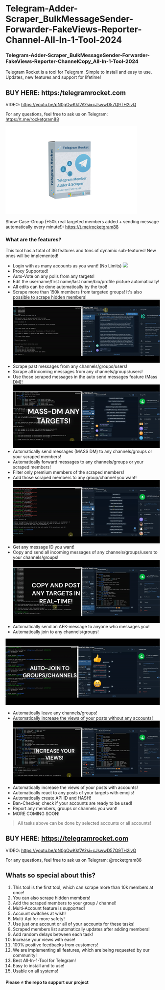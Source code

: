 # Telegram-Adder-Scraper_BulkMessageSender-Forwarder-FakeViews-Reporter-Channel-All-In-1-Tool-2024

### Telegram-Adder-Scraper_BulkMessageSender-Forwarder-FakeViews-Reporter-ChannelCopy_All-In-1-Tool-2024

Telegram Rocket is a tool for Telegram. Simple to install and easy to use. Updates, new features and support for lifetime!

## BUY HERE: https:/telegramrocket.com

VIDEO: https://youtu.be/pN0gOwKkf7A?si=cJswwD57Q9TH2ivQ

For any questions, feel free to ask us on Telegram: https://t.me/rocketgram88

<img width="428" alt="Telegram Rocket" src="https://github.com/kerorokerori/Telegram-Adder-Scraper_BulkMessageSender-Forwarder-FakeViews-Reporter-Channel-All-In-1-Tool-2024/blob/main/telegram_rocket.png">

Show-Case-Group (+50k real targeted members added + sending message automatically every minute!): https://t.me/rocketgram88
### What are the features?
This tool has a total of 36 features and tons of dynamic sub-features! New ones will be implemented!

- Login with as many accounts as you want! (No Limits)
![](https://github.com/kerorokerori/Telegram-Adder-Scraper_BulkMessageSender-Forwarder-FakeViews-Reporter-Channel-All-In-1-Tool-2024/blob/main/login.gif)
- Proxy Supported!
- Auto-Vote on any polls from any targets!
- Edit the username/first name/last name/bio/profile picture automatically!
- All edits can be done automatically by the tool!
- Scrape more than 150k members from targeted groups! It's also possible to scrape hidden members!
![](https://github.com/kerorokerori/Telegram-Adder-Scraper_BulkMessageSender-Forwarder-FakeViews-Reporter-Channel-All-In-1-Tool-2024/blob/main/scrape_members.gif)
- Scrape past messages from any channels/groups/users!
- Scrape all incoming messages from any channels/groups/users!
- Use those scraped messages in the auto send messages feature (Mass DM)!
![](https://github.com/kerorokerori/Telegram-Adder-Scraper_BulkMessageSender-Forwarder-FakeViews-Reporter-Channel-All-In-1-Tool-2024/blob/main/mass-dm.gif)
- Automatically send messages (MASS DM) to any channels/groups or your scraped members!
- Automatically forward messages to any channels/groups or your scraped members!
- Filter only premium members of the scraped members!
- Add those scraped members to any group/channel you want!
![](https://github.com/kerorokerori/Telegram-Adder-Scraper_BulkMessageSender-Forwarder-FakeViews-Reporter-Channel-All-In-1-Tool-2024/blob/main/adding.gif)
- Get any message ID you want!
- Copy and send all incoming messages of any channels/groups/users to your channels/groups!
![](https://github.com/kerorokerori/Telegram-Adder-Scraper_BulkMessageSender-Forwarder-FakeViews-Reporter-Channel-All-In-1-Tool-2024/blob/main/copy_channel.gif)
- Automatically send an AFK-message to anyone who messages you!
- Automatically join to any channels/groups!

![](https://github.com/kerorokerori/Telegram-Adder-Scraper_BulkMessageSender-Forwarder-FakeViews-Reporter-Channel-All-In-1-Tool-2024/blob/main/Joiner.gif)
- Automatically leave any channels/groups!
- Automatically increase the views of your posts without any accounts!
![](https://github.com/kerorokerori/Telegram-Adder-Scraper_BulkMessageSender-Forwarder-FakeViews-Reporter-Channel-All-In-1-Tool-2024/blob/main/views.gif)
- Automatically increase the views of your posts with accounts!
- Automatically react to any posts of your targets with emojis!
- Automatically create API ID and HASH!
- Ban-Checker, check if your accounts are ready to be used!
- Report any members, groups or channels you want!
- MORE COMING SOON!
>All tasks above can be done by selected accounts or all accounts!

## BUY HERE: https://telegramrocket.com

VIDEO: https://youtu.be/pN0gOwKkf7A?si=cJswwD57Q9TH2ivQ

For any questions, feel free to ask us on Telegram: @rocketgram88

## Whats so special about this?
1. This tool is the first tool, which can scrape more than 10k members at once!
2. You can also scrape hidden members!
3. Add the scraped members to your group / channel!
4. Multi-Account feature is supported!
5. Account switches at wish!
6. Multi-Api for more safety!
7. Use just one account or all of your accounts for these tasks!
8. Scraped members list automatically updates after adding members!
9. Add random delays between each task!
10. Increase your views with ease!
11. 100% positive feedbacks from customers!
12. We are implementing all features, which are being requested by our community!
13. Best All-In-1-Tool for Telegram!
14. Easy to install and to use!
15. Usable on all systems!

#### Please ⭐ the repo to support our project

